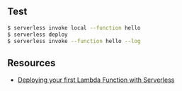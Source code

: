 ## Test

```sh
$ serverless invoke local --function hello
$ serverless deploy
$ serverless invoke --function hello --log
```

## Resources

- [Deploying your first Lambda Function with Serverless](https://www.youtube.com/watch?v=5cczWhRuhgE&list=PLIIjEI2fYC-C3NJF7a4-Cvh5hjdCmrVmN&index=2)
